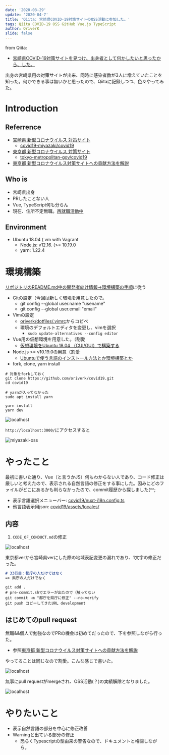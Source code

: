 ```yaml
---
date: '2020-03-29'
update: '2020-04-7'
title: 'Qiita: 宮崎県COVID-19対策サイトのOSS活動に参加した。'
tags: Qiita COVID-19 OSS GitHub Vue.js TypeScript
author: OriverK
slide: false
---
```


from Qiita: 
- [宮崎県COVID-19対策サイトを見つけ、出身者として何かしたいと思ったから、した。](https://qiita.com/OriverK/items/91429a32e6a8c191a1a6)

出身の宮崎県用の対策サイトが出来、同時に感染者数が3人に増えていたことを知った。何かできる事は無いかと思ったので、Qiitaに記録しつつ、色々やってみた。

# Introduction
## Referrence
- [宮崎県 新型コロナウイルス 対策サイト](https://covid19-miyazaki.netlify.com/)
    - [covid19-miyazaki/covid19](https://github.com/covid19-miyazaki/covid19)
- [東京都 新型コロナウイルス 対策サイト](https://stopcovid19.metro.tokyo.lg.jp/)
    - [tokyo-metropolitan-gov/covid19](https://github.com/tokyo-metropolitan-gov/covid19)
- [東京都 新型コロナウイルス対策サイトへの貢献方法を解説](https://qiita.com/FPC_COMMUNITY/items/b9cc072813dc2231b2b2)

## Who is 
- 宮崎県出身
- PRしたことない人
- Vue, TypeScript何も分らん
- 現在、住所不定無職。[再就職活動中](https://oriverk.github.io/)

## Environment
- Ubuntu 18.04 ( vm with Vagrant
    - Node.js: v12.16. (>= 10.19.0
    - yarn: 1.22.4

# 環境構築
[リポジトリのREADME.md中の開発者向け情報->環境構築の手順](https://github.com/covid19-miyazaki/covid19#%E7%92%B0%E5%A2%83%E6%A7%8B%E7%AF%89%E3%81%AE%E6%89%8B%E9%A0%86)に従う

- Gitの設定（今回は新しく環境を用意したので。
    - git config --global user.name "usename"
    - git config --global user.email "email"
- Vimの設定
    - [oriverk/dotfiles/.vimrc](https://github.com/oriverk/dotfiles/blob/master/init.vim)からコピペ
    - 環境のデフォルトエディタを変更し、vimを選択
        - `sudo update-alternatives --config editor`
- Vue用の仮想環境を用意した。（割愛
    - [仮想環境をUbuntu 18.04 （CUI/GUI）で構築する](https://qiita.com/OriverK/items/115c0c4d3c25c89327bc)
- Node.js >= v10.19.0の用意（割愛
    - [Ubuntuで使う言語のインストール方法とか環境構築とか](https://qiita.com/OriverK/items/9da9facc9d8007146e73#nodejs)
- fork, clone, yarn install

```sh:terminal
# 対象をforkしておく
git clone https://github.com/oriverk/covid19.git
cd covid19

# yarnが入ってなかった
sudo apt install yarn

yarn install
yarn dev
```

<!-- <picture>
  <source srcSet="/assets/posts/20200300/20200329.webp" type="image/webp" />
  <img src="/assets/posts/20200300/20200329.jpg" alt="localhost" />
</picture> -->

<!-- <picture>
![localhost](/assets/posts/20200300/20200329.webp)
![localhost](/assets/posts/20200300/20200329.jpg)
</picture> -->

<picture>
  <source srcSet="/assets/posts/202003/miyazaki-oss.webp" type="image/webp">
  <img src="/assets/posts/202003/miyazaki-oss.jpg" alt="localhost">
</picture>


`http://localhost:3000/`にアクセスすると

<picture>
  <source srcSet="/assets/posts/202003/miyazaki-oss1.webp" type="image/webp">
  <img src="/assets/posts/202003/miyazaki-oss1.jpg" alt="miyazaki-oss">
</picture>

# やったこと
最初に書いた通り、Vue（と言うかJS）何もわからない人であり、コード修正は厳しいと考えたので、表示される自然言語の修正をする事にした。因みにどのファイルがどこにあるかも判らなかったので、commit履歴から探しました(^^;

- 表示言語選択メニューバー: [covid19/nuxt-i18n.config.ts](https://github.com/covid19-miyazaki/covid19/blob/development/nuxt-i18n.config.ts)
- 他言語表示用json: [covid19/assets/locales/](https://github.com/covid19-miyazaki/covid19/tree/development/assets/locales)

## 内容
1. `CODE_OF_CONDUCT.md`の修正

<picture>
  <source srcSet="/assets/posts/202003/miyazaki-oss2.webp" type="image/webp">
  <img src="/assets/posts/202003/miyazaki-oss2.jpg" alt="localhost">
</picture>

東京都verから宮崎県verにした際の地域表記変更の漏れであり、1文字の修正だった。

```md:CODE_OF_CONDUCT.md
# 33行目：都庁の人だけではなく
=> 県庁の人だけでなく
```
```sh:terminal
git add .
# pre-commit.shでエラーが出たので（触ってない
git commit -m "都庁を県庁に修正" --no-verify
git push コピーしてきたURL development
```

## はじめてのpull request
無職&&個人で勉強なのでPRの機会は初めてだったので、下を参照しながら行った。

- 参照[東京都 新型コロナウイルス対策サイトへの貢献方法を解説](https://qiita.com/FPC_COMMUNITY/items/b9cc072813dc2231b2b2#%E3%83%97%E3%83%AB%E3%83%AA%E3%82%AF%E3%82%A8%E3%82%B9%E3%83%88%E3%82%92%E9%80%81%E3%82%8B)

やってることは同じなので割愛。こんな感じで書いた。

<picture>
  <source srcSet="/assets/posts/202003/miyazaki-oss3.webp" type="image/webp">
  <img src="/assets/posts/202003/miyazaki-oss3.jpg" alt="localhost">
</picture>

無事にpull requestがmergeされ、OSS活動(？)の実績解除となりました。

<picture>
  <source srcSet="/assets/posts/202003/miyazaki-oss4.webp" type="image/webp">
  <img src="/assets/posts/202003/miyazaki-oss4.jpg" alt="localhost">
</picture>

# やりたいこと
- 表示自然言語の部分を中心に修正改善
- Warningと出ている部分の修正
  - 恐らくTypescriptの型由来の警告なので、ドキュメントと格闘しながら。